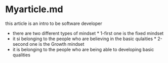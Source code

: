 # Myarticle.md
this article is an intro to be software developer
* there are two different types of mindset *
1-first one is the fixed mindset
* it si belonging to the people who are believing in the basic qulaities *
2-second one is the Growth mindset
* it is belonging to the people who are being able to developing basic qualities 
